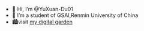 - 👋 Hi, I’m @YuXuan-Du01
- 🧐 I’m a student of GSAI,Renmin University of China
- 🏙️visit [my digital garden](https://mydg-leodu.netlify.app/)

<!---
YuXuan-Du01/YuXuan-Du01 is a ✨ special ✨ repository because its `README.md` (this file) appears on your GitHub profile.
You can click the Preview link to take a look at your changes.
--->
